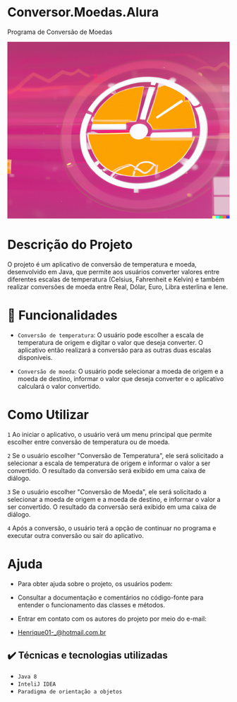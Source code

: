 # Conversor.Moedas.Alura
Programa de Conversão de Moedas
<div>
  <img src="https://github.com/henriqueerds/Conversor.Moedas.Alura/blob/cfacd282abc19f9da12d73e3dc6164b0ad49d1f1/Imagens/2023-07-27%2023.16.16.png" width =100% height= 400px>
</div>

# Descrição do Projeto
O projeto é um aplicativo de conversão de temperatura e moeda, desenvolvido em Java, que permite aos usuários converter valores entre diferentes escalas de temperatura (Celsius, Fahrenheit e Kelvin) e também realizar conversões de moeda entre Real, Dólar, Euro, Libra esterlina e Iene.

# 🔨 Funcionalidades
- `Conversão de temperatura`: O usuário pode escolher a escala de temperatura de origem e digitar o valor que deseja converter. O aplicativo então realizará a conversão para as outras duas escalas disponíveis.

- `Conversão de moeda`: O usuário pode selecionar a moeda de origem e a moeda de destino, informar o valor que deseja converter e o aplicativo calculará o valor convertido.

# Como Utilizar
`1` Ao iniciar o aplicativo, o usuário verá um menu principal que permite escolher entre conversão de temperatura ou de moeda.

`2` Se o usuário escolher "Conversão de Temperatura", ele será solicitado a selecionar a escala de temperatura de origem e informar o valor a ser convertido. O resultado da conversão será exibido em uma caixa de diálogo.

`3` Se o usuário escolher "Conversão de Moeda", ele será solicitado a selecionar a moeda de origem e a moeda de destino, e informar o valor a ser convertido. O resultado da conversão será exibido em uma caixa de diálogo.

`4` Após a conversão, o usuário terá a opção de continuar no programa e executar outra conversão ou sair do aplicativo.

# Ajuda
- Para obter ajuda sobre o projeto, os usuários podem:

- Consultar a documentação e comentários no código-fonte para entender o funcionamento das classes e métodos.
- Entrar em contato com os autores do projeto por meio do e-mail:
- Henrique01-_@hotmail.com.br

## ✔️ Técnicas e tecnologias utilizadas

- ``Java 8``
- ``InteliJ IDEA``
- ``Paradigma de orientação a objetos``
